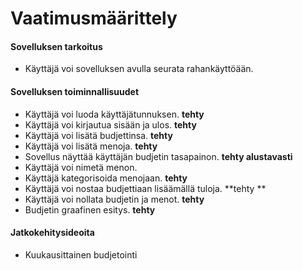 # Vaatimusmäärittely

#### Sovelluksen tarkoitus
- Käyttäjä voi sovelluksen avulla seurata rahankäyttöään.

#### Sovelluksen toiminnallisuudet
- Käyttäjä voi luoda käyttäjätunnuksen. **tehty**
- Käyttäjä voi kirjautua sisään ja ulos.  **tehty**
- Käyttäjä voi lisätä budjettinsa. **tehty**
- Käyttäjä voi lisätä menoja. **tehty**
- Sovellus näyttää käyttäjän budjetin tasapainon. **tehty alustavasti**
- Käyttäjä voi nimetä menon.
- Käyttäjä kategorisoida menojaan. **tehty**
- Käyttäjä voi nostaa budjettiaan lisäämällä tuloja. **tehty **
- Käyttäjä voi nollata budjetin ja menot. **tehty**
- Budjetin graafinen esitys. **tehty**

#### Jatkokehitysideoita
- Kuukausittainen budjetointi
